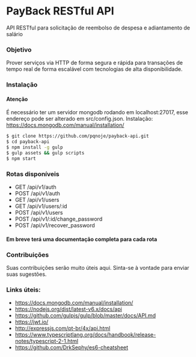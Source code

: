 # PayBack RESTful API
API RESTful para solicitação de reembolso de despesa e adiantamento de salário

### Objetivo
Prover serviços via HTTP de forma segura e rápida para transações de tempo real de forma escalável com tecnologias de alta disponibilidade.

### Instalação

#### Atenção
É necessário ter um servidor mongodb rodando em localhost:27017, esse endereço pode ser alterado em src/config.json. Instalação: https://docs.mongodb.com/manual/installation/
```sh
$ git clone https://github.com/pqnoje/payback-api.git
$ cd payback-api
$ npm install -g gulp
$ gulp assets && gulp scripts
$ npm start
```
### Rotas disponíveis
* GET /api/v1/auth
* POST /api/v1/auth
* GET /api/v1/users
* GET /api/v1/users/:id
* POST /api/v1/users
* POST /api/v1/:id/change_password
* POST /api/v1/recover_password
#### Em breve terá uma documentação completa para cada rota

### Contribuições
Suas contribuições serão muito úteis aqui. Sinta-se à vontade para enviar suas sugestões.

### Links úteis:
* https://docs.mongodb.com/manual/installation/
* https://nodejs.org/dist/latest-v6.x/docs/api
* https://github.com/gulpjs/gulp/blob/master/docs/API.md
* https://jwt.io/
* http://expressjs.com/pt-br/4x/api.html
* https://www.typescriptlang.org/docs/handbook/release-notes/typescript-2-1.html
* https://github.com/DrkSephy/es6-cheatsheet
